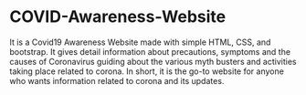 # COVID-Awareness-Website
It is a Covid19 Awareness Website made with simple HTML, CSS, and bootstrap.
It gives detail information about precautions, symptoms and the causes of Coronavirus guiding about the various myth busters 
and activities taking place related to corona.
In short, it is the go-to website for anyone who wants information related to corona and its updates.
